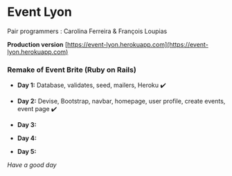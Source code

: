 # Event Lyon

Pair programmers : Carolina Ferreira & François Loupias

**Production version** [https://event-lyon.herokuapp.com](https://event-lyon.herokuapp.com) 

### Remake of Event Brite (Ruby on Rails)

* **Day 1:** Database, validates, seed, mailers, Heroku ✔️  

* **Day 2:** Devise, Bootstrap, navbar, homepage, user profile, create events, event page ✔️  

* **Day 3:**  

* **Day 4:**  

* **Day 5:**  

*Have a good day*